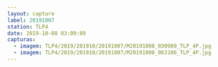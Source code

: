 ```yaml
---
layout: capture
label: 20191007
station: TLP4
date: 2019-10-08 03:09:09
capturas:
  - imagem: TLP4/2019/201910/20191007/M20191008_030909_TLP_4P.jpg
  - imagem: TLP4/2019/201910/20191007/M20191008_063106_TLP_4P.jpg
---
```

